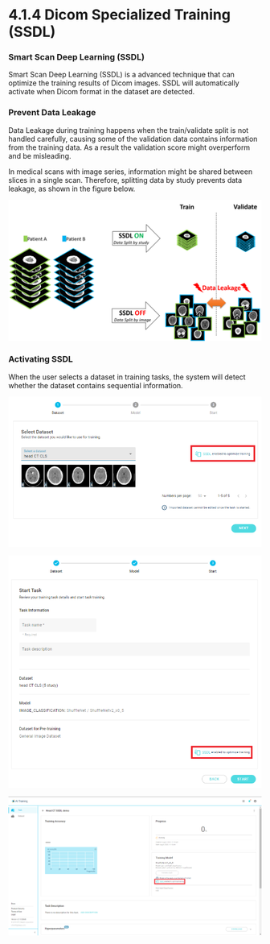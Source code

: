 # 4.1.4 Dicom Specialized Training (SSDL)

### Smart Scan Deep Learning (SSDL)

Smart Scan Deep Learning (SSDL) is a advanced technique that can optimize the training results of Dicom images. SSDL will automatically activate when Dicom format in the dataset are detected.

### Prevent Data Leakage

Data Leakage during training happens when the train/validate split is not handled carefully, causing some of the validation data contains information from the training data. As a result the validation score might overperform and be misleading.

In medical scans with image series, information might be shared between slices in a single scan. Therefore, splitting data by study prevents data leakage, as shown in the figure below.

![SSDL prevents data leakage in sequential images through "split by study"](../../.gitbook/assets/con-4-7-4.png)

### Activating SSDL

When the user selects a dataset in training tasks, the system will detect whether the dataset contains sequential information.

![DeepQ AI Platform detects sequential image in a dataset and activates SSDL.](../../.gitbook/assets/con-4-7-1.png)

![DeepQ AI Platform detects sequential image in a dataset and activates SSDL.](../../.gitbook/assets/con-4-7-2.png)

![SSDL showing up in training task detail](../../.gitbook/assets/con-4-7-3.png)
